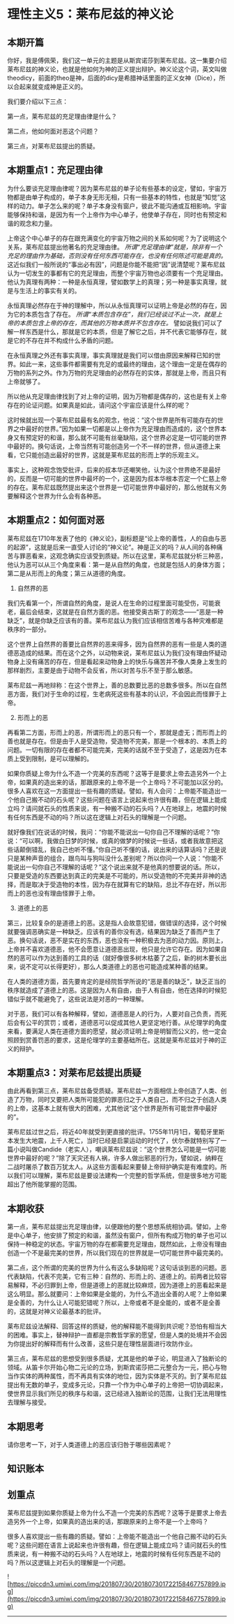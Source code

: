 # 理性主义5：莱布尼兹的神义论

## 本期开篇

你好，我是傅佩荣，我们这一单元的主题是从斯宾诺莎到莱布尼兹。这一集要介绍莱布尼兹的神义论，也就是他如何为神的正义提出辩护。神义论这个词，英文叫做theodicy，前面的theo是神，后面的dicy是希腊神话里面的正义女神（Dice），所以合起来就变成神是正义的。

我们要介绍以下三点：

第一点，莱布尼兹的充足理由律是什么？

第二点，他如何面对恶这个问题？

第三点，对莱布尼兹提出的质疑。

## 本期重点1：充足理由律

为什么要谈充足理由律呢？因为莱布尼兹的单子论有些基本的设定，譬如，宇宙万物都是由单子构成的，单子本身无形无相，只有一些基本的特性，也就是“知觉”这样的动力。单子怎么来的呢？单子本身没有窗户，彼此不能沟通或互相影响。宇宙能够保持和谐，是因为有一个上帝作为中心单子，他使单子存在，同时也有预定和谐的观念和力量。

上帝这个中心单子的存在跟充满变化的宇宙万物之间的关系如何呢？为了说明这个关系，莱布尼兹提出他著名的充足理由律。 *所谓“充足理由律”就是，除非有一个充足的理由作为基础，否则没有任何东西可能存在，也没有任何陈述可能是真的。* 这近似我们一般所说的“事出必有因”，问题是你能不能把“因”说清楚呢？莱布尼兹认为一切发生的事都有它的充足理由，而整个宇宙万物也必须要有一个充足理由。他认为真理有两种：一种是永恒真理，譬如数学上的真理；另一种是事实真理，就是与生活上的事实有关的。

永恒真理必然存在于神的理解中，所以从永恒真理可以证明上帝是必然的存在，因为它的本质包含了存在。 *所谓“本质包含存在”，我们已经谈过不止一次，就是上帝的本质包含上帝的存在，而其他的万物本质并不包含存在。* 譬如说我们可以了解一样东西是什么，那就是它的本质，但是了解它之后，并不代表它能够存在，就是它的不存在并不构成什么矛盾的问题。

在永恒真理之外还有事实真理，事实真理就是我们可以借由原因来解释已知的世界。如此一来，这些事件都需要有充足的或最终的理由，这个理由一定是在偶存的万物的系列之外。作为万物的充足理由的必然存在的实体，那就是上帝，而且只有上帝就够了。

所以他从充足理由律找到了对上帝的证明，因为万物都是偶存的，这也是有关上帝存在的论证问题。如果真是如此，请问这个宇宙应该是什么样的呢？

这时候就出现一个莱布尼兹最有名的观念，他说：“这个世界是所有可能存在的世界之中最好的世界。”因为如果一切都是以上帝作为充足理由而造成的，这个世界本身又有预定好的和谐，那么就不可能有丝毫缺陷，这个世界必定是一切可能的世界中最好的。换句话说，上帝当然有可能创造另一个不一样的世界，但从道德上来看，它只能创造出最好的世界，这就是莱布尼兹的形而上学的乐观主义。

事实上，这种观念饱受批评，后来的叔本华还嘲笑他，认为这个世界绝不是最好的，反而是一切可能的世界中最坏的一个，这是因为叔本华根本否定一个仁慈上帝的存在。莱布尼兹既然提出来这个世界是一切可能世界中最好的，那么他就有义务要解释这个世界为什么会有各种恶。

## 本期重点2：如何面对恶

莱布尼兹在1710年发表了他的《神义论》，副标题是“论上帝的善性，人的自由与恶的起源”，这就是后来一直受人讨论的“神义论”。神是正义的吗？从人间的各种痛苦与罪恶看来，这观念确实应该受到质疑。所以在这里，莱布尼兹就分析三种恶，他认为恶可以从三个角度来看：第一是从自然的角度，也就是包括人的身体方面；第二是从形而上的角度；第三从道德的角度。

1. 自然界的恶

我们先看第一个，所谓自然的角度，是说人在生命的过程里面可能受伤，可能衰老，最后会结束，这就是在自然方面的恶。他接受奥古斯丁的观念——“恶是一种缺乏”，就是你缺乏应该有的善。莱布尼兹认为我们应该相信苦难与各种灾难都是秩序的一部分。

这个世界上自然界的善要比自然界的恶来得多，因为自然界的恶有一些是人类的道德恶造成的结果。而在这个之外，以动物来说，莱布尼兹认为我们没有理由怀疑动物身上没有痛苦的存在，但是看起来动物身上的快乐与痛苦并不像人类身上发生的那样剧烈，主要是由于动物不会反省，所以对苦与乐不至于那么敏感。

莱布尼兹一再地辩称：在这个世界上，善的总数要比恶的总数多很多。所以在自然恶方面，我们对于生命的过程，生老病死这些有基本的认识，不会因此而怪罪于上帝。

2. 形而上的恶

再看第二方面，形而上的恶，所谓形而上的恶只有一个，那就是虚无；而形而上的善也就是存在。但是由于人是受造物，受造物不完美，那是一个根本的、本质上的问题。一切有限的存在者都不可能完美，完美的话就不至于受造了，这是因为在本质上受到限制，是可以理解的。

如果你质疑上帝为什么不造一个完美的东西呢？这等于是要求上帝去造另外一个上帝，如果真的造出来的话，那跟原来的上帝不是一个上帝吗？不可能加以区分的。很多人喜欢在这一方面提出一些有趣的质疑。譬如，有人会问：上帝能不能造出一个他自己搬不动的石头呢？这些问题在语言上说起来也许很有趣，但在逻辑上能成立吗？请问就石头的性质来说，有一种搬不动的石头吗？人在地球上，地震的时候有任何东西是不动的吗？所以这在逻辑上对石头的理解是一个问题。

就好像我们在说话的时候，我问：“你能不能说出一句你自己不理解的话呢？”你说：“可以啊，我做白日梦的时候，或真的做梦的时候说一些话，或者我故意把这些话颠倒错乱，我自己也听不懂。”你自己听不懂的话，说出来的话算话吗？还是说只是某种声音的组合，跟鸟叫与狗叫没什么差别呢？所以你问一个人说：“你能不能说出一句你自己不理解的话呢？”这个说出来就不是他真的想要说的话。所以，只要是受造的东西要达到真正的完美是不可能的，所以受造物的不完美并非神的选择，而是取决于受造物的本性，因为存在就算有它的缺陷，总比不存在好，所以形而上的恶也没有理由怪罪于上帝。

3. 道德上的恶

第三，比较复杂的是道德上的恶。这是指人会故意犯错，做错误的选择，这个时候就要强调恶确实是一种缺乏。应该有的善你没有选，结果因为缺乏了善而产生了恶。换句话说，恶不是实在的东西，恶也没有一种积极去为恶的动力因。原则上，上帝并不喜欢道德恶，他不会愿意让道德恶出现，他只是允许它存在。因为如果自然的恶可以作为达到善的工具的话（就好像很多树木枯萎了之后，新的树木要长出来，说不定可以长得更好），那么人类道德上的恶也可能造成某种善的结果。

在人类的道德方面，首先要肯定的是经院哲学所说的“恶是善的缺乏”，缺乏正当的秩序就造成了道德上的恶。这是因为人有自由，由于人有自由，他在选择的时候犯错似乎就不能避免了，这些说法是对恶的一种理解。

对于恶，我们可以有各种解释，譬如，道德恶是人的行为，人要对自己负责，而死后会有公平的赏罚；或者，道德恶可以促成其他人更坚定地行善。从伦理学的角度来看，要满足人类在道德方面的愿望，就必须证明上帝是明智而公义的，他一定会照顾到赏善罚恶的要求，这是伦理学的主要基础所在。这就是莱布尼兹对于神的正义的辩护。

## 本期重点3：对莱布尼兹提出质疑

由此再看到第三点，莱布尼兹备受质疑。莱布尼兹一方面相信上帝创造了人类、创造了万物，同时又要把人类所可能犯的罪恶归之于人类自己，而不归之于创造人类的上帝，这基本上就有很大的困难，尤其他说“这个世界是所有可能世界中最好的”。

莱布尼兹过世之后，将近40年就受到更直接的批评。1755年11月1日，葡萄牙里斯本发生大地震，上千人死亡，当时已经是启蒙运动的时代了，伏尔泰就特别写了一篇小说叫做Candide（老实人），嘲讽莱布尼兹说：“这个世界怎么可能是一切可能世界中最好的呢？”除了天灾还有人祸，许多人做出邪恶的行为，譬如说，纳粹在二战时屠杀了数百万犹太人。从这些方面看起来要替上帝辩护确实是有难度的。所以我们可以理解，莱布尼兹是要设法建构一个完整的哲学系统，但是很多地方可能超出了他所能掌握的范围。

## 本期收获

第一点，莱布尼兹提出充足理由律，以便跟他的整个思想系统相协调。譬如，上帝是中心单子，他安排了预定的和谐，虽然没有窗户，但所有构成万物的单子也可以保持一种稳定的状态。宇宙万物的存在都需要充足理由，既然如此，上帝没有理由创造一个不是最完美的世界，所以我们现在的世界就是一切可能世界中最完美的。

第二点，这个所谓的完美的世界为什么有这么多缺陷呢？这句话谈到恶的问题。恶代表缺陷，代表不完美，它有三种：自然的、形而上的、道德上的。前两者比较容易解释，不必归罪到上帝，但是道德上的恶就比较麻烦，因为道德上的恶看起来是这么明显。那么就要问：上帝如果是全能的，为什么不造出全善的人呢？上帝如果是全善的，为什么让人可能犯错呢？所以，上帝或者不是全能的，或者不是全善的，这就是对神义论最基本的批评。

莱布尼兹设法解释、回答这样的质疑，他的解释能不能得到共识呢？恐怕有相当大的困难。事实上，替神辩护一直都是宗教哲学家的愿望，但是人类的处境并不会因为你提出好的解释而有什么改善，这些只是在理性层面进行攻防作业。

第三点，莱布尼兹的思想受到很多质疑，尤其是他的单子论，明显进入了独断论的领域。从笛卡尔开始心物二元论的立场，到斯宾诺莎把二元整合为一元，把心与物当作实体的两种属性，而不再具有实体的地位，因为实体是不灭的。到了莱布尼兹提出有无数的单子，变成多元论，只靠一个作为中心单子的上帝把一切协调起来，使世界显示我们所见的秩序与和谐，这已经进入独断论的范围，让我们无法用理性去理解与接受。

## 本期思考

请你思考一下，对于人类道德上的恶应该归咎于哪些因素呢？

## 知识账本

## 划重点

莱布尼兹提到如果你质疑上帝为什么不造一个完美的东西呢？这等于是要求上帝去造另外一个上帝，如果真的造出来的话，那跟原来的上帝不是一个上帝吗？

很多人喜欢提出一些有趣的质疑。譬如：上帝能不能造出一个他自己搬不动的石头呢？这些问题在语言上说起来也许很有趣，但在逻辑上能成立吗？请问就石头的性质来说，有一种搬不动的石头吗？人在地球上，地震的时候有任何东西是不动的吗？所以这逻辑上对石头的理解是一个问题。

![https://piccdn3.umiwi.com/img/201807/30/201807301722158467757899.jpg](https://piccdn3.umiwi.com/img/201807/30/201807301722158467757899.jpg)

---
